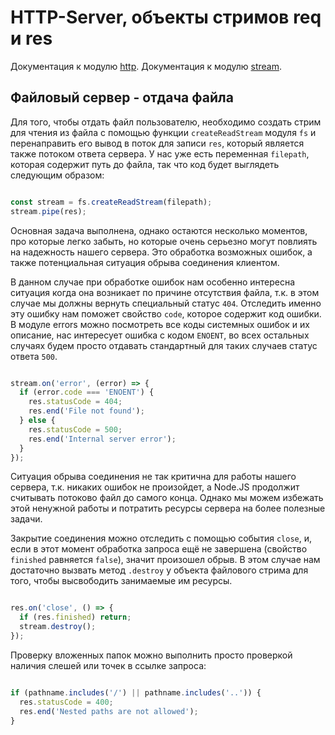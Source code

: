 # HTTP-Server, объекты стримов req и res

Документация к модулю [http](https://nodejs.org/dist/latest/docs/api/http.html).
Документация к модулю [stream](https://nodejs.org/dist/latest-v12.x/docs/api/stream.html).

## Файловый сервер - отдача файла

Для того, чтобы отдать файл пользователю, необходимо создать стрим для чтения из файла 
с помощью функции `createReadStream` модуля `fs` и перенаправить его вывод в поток для записи `res`, 
который является также потоком ответа сервера. У нас уже есть переменная `filepath`, 
которая содержит путь до файла, так что код будет выглядеть следующим образом:

```js

const stream = fs.createReadStream(filepath);
stream.pipe(res);

```

Основная задача выполнена, однако остаются несколько моментов, про которые легко забыть, но которые очень 
серьезно могут повлиять на надежность нашего сервера. Это обработка возможных ошибок, 
а также потенциальная ситуация обрыва соединения клиентом.

В данном случае при обработке ошибок нам особенно интересна ситуация когда она возникает по причине отсутствия файла, 
т.к. в этом случае мы должны вернуть специальный статус `404`. 
Отследить именно эту ошибку нам поможет свойство `code`, которое содержит код ошибки. 
В модуле errors можно посмотреть все коды системных ошибок и их описание, нас интересует ошибка с кодом `ENOENT`, 
во всех остальных случаях будем просто отдавать стандартный для таких случаев статус ответа `500`.

```js

stream.on('error', (error) => {
  if (error.code === 'ENOENT') {
    res.statusCode = 404;
    res.end('File not found');
  } else {
    res.statusCode = 500;
    res.end('Internal server error');
  }
});

```

Ситуация обрыва соединения не так критична для работы нашего сервера, т.к. никаких ошибок не произойдет, 
а Node.JS продолжит считывать потоково файл до самого конца. Однако мы можем избежать этой ненужной работы 
и потратить ресурсы сервера на более полезные задачи.

Закрытие соединения можно отследить с помощью события `close`, и, если в этот момент обработка запроса 
ещё не завершена (свойство `finished` равняется `false`), значит произошел обрыв. 
В этом случае нам достаточно вызвать метод `.destroy` у объекта файлового стрима для того, 
чтобы высвободить занимаемые им ресурсы.

```js

res.on('close', () => {
  if (res.finished) return;
  stream.destroy();
});

```

Проверку вложенных папок можно выполнить просто проверкой наличия слешей или точек в ссылке запроса:

```js

if (pathname.includes('/') || pathname.includes('..')) {
  res.statusCode = 400;
  res.end('Nested paths are not allowed');
}

```
